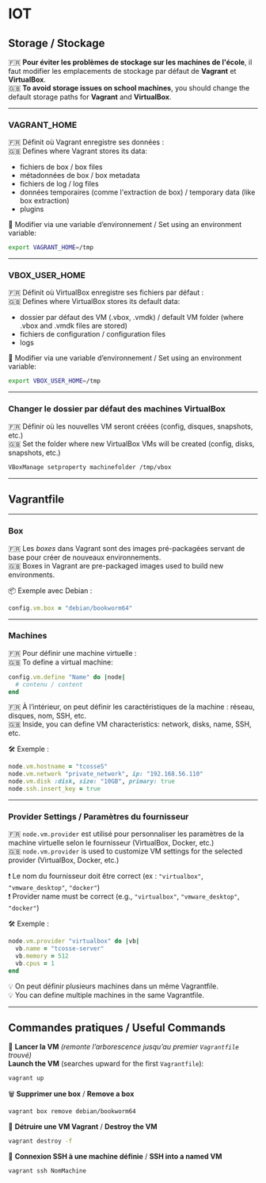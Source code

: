 
# IOT  
## Storage / Stockage

🇫🇷 **Pour éviter les problèmes de stockage sur les machines de l'école**, il faut modifier les emplacements de stockage par défaut de **Vagrant** et **VirtualBox**.  
🇬🇧 **To avoid storage issues on school machines**, you should change the default storage paths for **Vagrant** and **VirtualBox**.

---

### VAGRANT_HOME

🇫🇷 Définit où Vagrant enregistre ses données :  
🇬🇧 Defines where Vagrant stores its data:

- fichiers de box / box files  
- métadonnées de box / box metadata  
- fichiers de log / log files  
- données temporaires (comme l'extraction de box) / temporary data (like box extraction)  
- plugins  

🔧 Modifier via une variable d’environnement / Set using an environment variable:

```bash
export VAGRANT_HOME=/tmp
```

---

### VBOX_USER_HOME

🇫🇷 Définit où VirtualBox enregistre ses fichiers par défaut :  
🇬🇧 Defines where VirtualBox stores its default data:

- dossier par défaut des VM (.vbox, .vmdk) / default VM folder (where .vbox and .vmdk files are stored)  
- fichiers de configuration / configuration files  
- logs  

🔧 Modifier via une variable d’environnement / Set using an environment variable:

```bash
export VBOX_USER_HOME=/tmp
```

---

### Changer le dossier par défaut des machines VirtualBox  
🇫🇷 Définir où les nouvelles VM seront créées (config, disques, snapshots, etc.)  
🇬🇧 Set the folder where new VirtualBox VMs will be created (config, disks, snapshots, etc.)

```bash
VBoxManage setproperty machinefolder /tmp/vbox
```

---

## Vagrantfile

---

### Box

🇫🇷 Les *boxes* dans Vagrant sont des images pré-packagées servant de base pour créer de nouveaux environnements.  
🇬🇧 Boxes in Vagrant are pre-packaged images used to build new environments.

📦 Exemple avec Debian :  
```ruby
config.vm.box = "debian/bookworm64"
```

---

### Machines

🇫🇷 Pour définir une machine virtuelle :  
🇬🇧 To define a virtual machine:

```ruby
config.vm.define "Name" do |node|
  # contenu / content
end
```

🇫🇷 À l’intérieur, on peut définir les caractéristiques de la machine : réseau, disques, nom, SSH, etc.  
🇬🇧 Inside, you can define VM characteristics: network, disks, name, SSH, etc.

🛠 Exemple :  
```ruby
node.vm.hostname = "tcosseS"
node.vm.network "private_network", ip: "192.168.56.110"
node.vm.disk :disk, size: "10GB", primary: true
node.ssh.insert_key = true
```

---

### Provider Settings / Paramètres du fournisseur

🇫🇷 `node.vm.provider` est utilisé pour personnaliser les paramètres de la machine virtuelle selon le fournisseur (VirtualBox, Docker, etc.)  
🇬🇧 `node.vm.provider` is used to customize VM settings for the selected provider (VirtualBox, Docker, etc.)

❗ Le nom du fournisseur doit être correct (ex : `"virtualbox"`, `"vmware_desktop"`, `"docker"`)  
❗ Provider name must be correct (e.g., `"virtualbox"`, `"vmware_desktop"`, `"docker"`)

🛠 Exemple :  
```ruby
node.vm.provider "virtualbox" do |vb|
  vb.name = "tcosse-server"
  vb.memory = 512
  vb.cpus = 1
end
```

💡 On peut définir plusieurs machines dans un même Vagrantfile.  
💡 You can define multiple machines in the same Vagrantfile.

---

## Commandes pratiques / Useful Commands

🚀 **Lancer la VM** *(remonte l’arborescence jusqu’au premier `Vagrantfile` trouvé)*  
**Launch the VM** (searches upward for the first `Vagrantfile`):

```bash
vagrant up
```

🗑️ **Supprimer une box** / **Remove a box**  
```bash
vagrant box remove debian/bookworm64
```

🛑 **Détruire une VM Vagrant** / **Destroy the VM**  
```bash
vagrant destroy -f
```

🔐 **Connexion SSH à une machine définie** / **SSH into a named VM**  
```bash
vagrant ssh NomMachine
```
